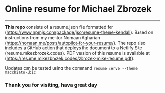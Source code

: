 # Online resume for Michael Zbrozek

---

**This repo** consists of a resume.json file formatted for (https://www.npmjs.com/package/jsonresume-theme-kendall).
Based on instructions from my mentor Nomaan Agharian (https://nomaan.me/posts/autopilot-for-your-resume/).
The repo also includes a GitHub action that deploys the document to a Netlify Site (resume.mikezbrozek.codes). PDF version of this resume is available at (https://resume.mikezbrozek.codes/zbrozek-mike-resume.pdf).

Updates can be tested using the command `resume serve --theme macchiato-ibic`

### Thank you for visiting, hava great day
